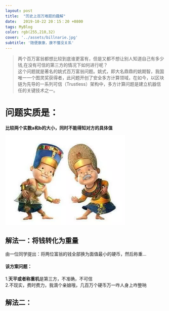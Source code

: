 ```yaml
---
layout: post
title:  "历史上百万难题的趣解"
date:   2019-10-22 20：15：20 +0800
tags: MyBlog
color: rgb(255,210,32)
cover: '../assets/billnarie.jpg'
subtitle: '随便康康，康不懂没关系'
---
```

    
     
>两个百万富翁都想比较到底谁更富有，但是又都不想让别人知道自己有多少钱,在没有可信的第三方的情况下如何进行呢？  
这个问题就是著名的姚式百万富翁问题。姚式，即大名鼎鼎的姚期智，我国唯一一个图灵奖获得者，此问题开创了安全多方计算领域，在如今，以区块链为先导的一系列可信（Trustless）架构中，多方计算问题是建立机器信任的关键技术之一。  

# 问题实质是：
**比较两个实数a和b的大小，同时不能得知对方的具体值**  

  
![富翁](../assets/billnarie.jpg)

## 解法一：将钱转化为重量  
由一位同学提出：将两位富翁的钱全部换为面值最小的硬币，然后称重... 
#### 该方案问题：  
1.**天平或者称重机**是第三方，不准确，不可信  
2.不现实，费时费力，我滴个亲娘哦，几百万个硬币万一咋人身上咋整呐  
  
## 解法二：
